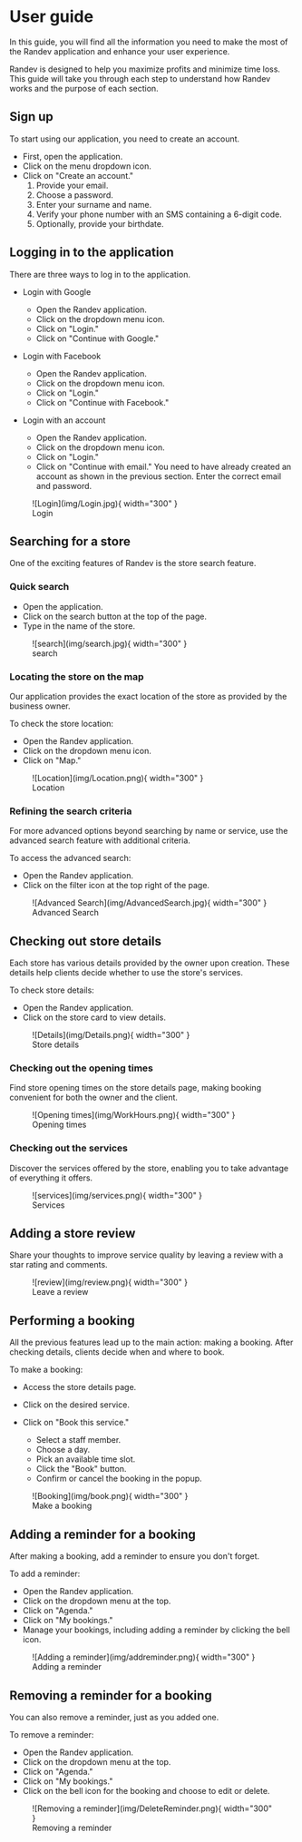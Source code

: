 # User guide

In this guide, you will find all the information you need to make the most of the Randev application and enhance your user experience.

Randev is designed to help you maximize profits and minimize time loss. This guide will take you through each step to understand how Randev works and the purpose of each section.

## Sign up

To start using our application, you need to create an account.

- First, open the application.
- Click on the menu dropdown icon.
- Click on "Create an account."
  1.  Provide your email.
  2.  Choose a password.
  3.  Enter your surname and name.
  4.  Verify your phone number with an SMS containing a 6-digit code.
  5.  Optionally, provide your birthdate.

## Logging in to the application

There are three ways to log in to the application.

- Login with Google

    - Open the Randev application.
    - Click on the dropdown menu icon.
    - Click on "Login."
    - Click on "Continue with Google."

- Login with Facebook

    - Open the Randev application.
    - Click on the dropdown menu icon.
    - Click on "Login."
    - Click on "Continue with Facebook."

- Login with an account

    - Open the Randev application.
    - Click on the dropdown menu icon.
    - Click on "Login."
    - Click on "Continue with email." You need to have already created an account as shown in the previous section. Enter the correct email and password.

<figure markdown>
  ![Login](img/Login.jpg){ width="300" }
  <figcaption>Login</figcaption>
</figure>

## Searching for a store

One of the exciting features of Randev is the store search feature.

### Quick search

- Open the application.
- Click on the search button at the top of the page.
- Type in the name of the store.

<figure markdown>
  ![search](img/search.jpg){ width="300" }
  <figcaption>search</figcaption>
</figure>


### Locating the store on the map

Our application provides the exact location of the store as provided by the business owner.

To check the store location:

- Open the Randev application.
- Click on the dropdown menu icon.
- Click on "Map."

<figure markdown>
  ![Location](img/Location.png){ width="300" }
  <figcaption>Location</figcaption>
</figure>

### Refining the search criteria

For more advanced options beyond searching by name or service, use the advanced search feature with additional criteria.

To access the advanced search:

- Open the Randev application.
- Click on the filter icon at the top right of the page.

<figure markdown>
  ![Advanced Search](img/AdvancedSearch.jpg){ width="300" }
  <figcaption>Advanced Search</figcaption>
</figure>

## Checking out store details

Each store has various details provided by the owner upon creation. These details help clients decide whether to use the store's services.

To check store details:

- Open the Randev application.
- Click on the store card to view details.

<figure markdown>
  ![Details](img/Details.png){ width="300" }
  <figcaption>Store details</figcaption>
</figure>

### Checking out the opening times

Find store opening times on the store details page, making booking convenient for both the owner and the client.

<figure markdown>
  ![Opening times](img/WorkHours.png){ width="300" }
  <figcaption>Opening times</figcaption>
</figure>

### Checking out the services

Discover the services offered by the store, enabling you to take advantage of everything it offers.

<figure markdown>
  ![services](img/services.png){ width="300" }
  <figcaption>Services</figcaption>
</figure>


## Adding a store review

Share your thoughts to improve service quality by leaving a review with a star rating and comments.

<figure markdown>
  ![review](img/review.png){ width="300" }
  <figcaption>Leave a review</figcaption>
</figure>

## Performing a booking

All the previous features lead up to the main action: making a booking. After checking details, clients decide when and where to book.

To make a booking:

- Access the store details page.
- Click on the desired service.
- Click on "Book this service."

  - Select a staff member.
  - Choose a day.
  - Pick an available time slot.
  - Click the "Book" button.
  - Confirm or cancel the booking in the popup.

<figure markdown>
  ![Booking](img/book.png){ width="300" }
  <figcaption>Make a booking</figcaption>
</figure>

## Adding a reminder for a booking

After making a booking, add a reminder to ensure you don't forget.

To add a reminder:

- Open the Randev application.
- Click on the dropdown menu at the top.
- Click on "Agenda."
- Click on "My bookings."
- Manage your bookings, including adding a reminder by clicking the bell icon.

<figure markdown>
  ![Adding a reminder](img/addreminder.png){ width="300" }
  <figcaption>Adding a reminder</figcaption>
</figure>

## Removing a reminder for a booking

You can also remove a reminder, just as you added one.

To remove a reminder:

- Open the Randev application.
- Click on the dropdown menu at the top.
- Click on "Agenda."
- Click on "My bookings."
- Click on the bell icon for the booking and choose to edit or delete.

<figure markdown>
  ![Removing a reminder](img/DeleteReminder.png){ width="300" }
  <figcaption>Removing a reminder</figcaption>
</figure>
